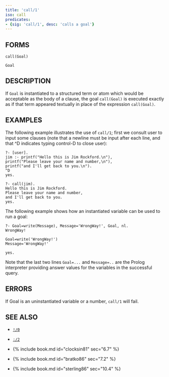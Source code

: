 ```yaml
---
title: 'call/1'
iso: call
predicates:
- {sig: 'call/1', desc: 'calls a goal'}
---
```


## FORMS

```
call(Goal)

Goal
```

## DESCRIPTION

If `Goal` is instantiated to a structured term or atom which would be acceptable as the body of a clause, the goal `call(Goal)` is executed exactly as if that term appeared textually in place of the expression `call(Goal)`.


## EXAMPLES

The following example illustrates the use of `call/1`; first we consult user to input some clauses (note that
a newline must be input after each line, and that ^D indicates typing control-D to close user):

```
?- [user].
jim :- printf("Hello this is Jim Rockford.\n"),
printf("Please leave your name and number,\n"),
printf("and I'll get back to you.\n").
^D
yes.
```

```
?- call(jim).
Hello this is Jim Rockford.
Please leave your name and number,
and I'll get back to you.
yes.
```

The following example shows how an instantiated variable can be used to run a goal:

```
?- Goal=write(Message), Message='WrongWay!', Goal, nl.
WrongWay!

Goal=write('WrongWay!')
Message='WrongWay!'

yes.
```
Note that the last two lines `Goal=...` and `Message=..` are the Prolog interpreter providing answer values for the variables in the successful query.


## ERRORS

If Goal is an uninstantiated variable or a number, `call/1` will fail.

## SEE ALSO

- [`!/0`](cut.html)
- [`:/2`](colon.html)

- {% include book.md id="clocksin81" sec="6.7" %}
- {% include book.md id="bratko86"   sec="7.2" %}
- {% include book.md id="sterling86" sec="10.4" %}

